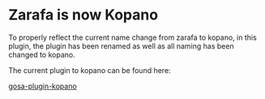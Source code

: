 # Zarafa is now Kopano

To properly reflect the current name change from zarafa to kopano, in this plugin, the plugin has been renamed as well as all naming has been changed to kopano. 

The current plugin to kopano can be found here:

[gosa-plugin-kopano](../gosa-plugins-zarafa)